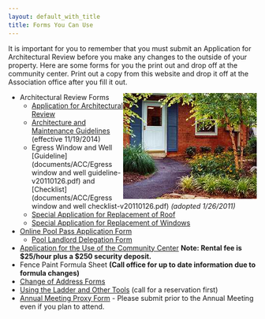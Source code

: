 ```yaml
---
layout: default_with_title
title: Forms You Can Use
---
```


It is important for you to remember that you must submit an Application for Architectural Review before you make any changes to the outside of your property. Here are some forms for you the print out and drop off at the community center. Print out a copy from this website and drop it off at the Association office after you fill it out. 

<img alt="Association Office Door" src="images/office_door.jpg" style="float: right;" />

*   Architectural Review Forms
    *   [Application for Architectural Review](https://skydrive.live.com/redir?resid=529E6218CA92DA58%211560)
    *   [Architecture and Maintenance Guidelines](https://onedrive.live.com/redir?resid=529E6218CA92DA58%214991) (effective 11/19/2014)
    *   Egress Window and Well [Guideline](documents/ACC/Egress window and well guideline-v20110126.pdf) and [Checklist](documents/ACC/Egress window and well checklist-v20110126.pdf) _(adopted 1/26/2011)_
    *   [Special Application for Replacement of Roof](https://1drv.ms/b/s!AljaksoYYp5Sgb01mFMnH0Qe5ALtew) 
    *   [Special Application for Replacement of Windows](https://1drv.ms/b/s!AljaksoYYp5Sgb00x5lO4gvGsA0kGQ) 
*   [Online Pool Pass Application Form](https://goo.gl/forms/6EmqOO8sSx5ikyi23)
	*   [Pool Landlord Delegation Form](https://onedrive.live.com/redir?resid=529E6218CA92DA58%218629)
*   [Application for the Use of the Community Center](https://skydrive.live.com/redir?resid=529E6218CA92DA58%211556)
     **Note: Rental fee is $25/hour plus a $250 security deposit.**
*   Fence Paint Formula Sheet
     **(Call office for up to date information due to formula changes)**
*   [Change of Address Forms](documents/forms/Change_of_Address.pdf)
*   [Using the Ladder and Other Tools](documents/forms/Ladder_Tool_Agreement.pdf) (call for a reservation first)
*   [Annual Meeting Proxy Form](https://1drv.ms/b/s!AljaksoYYp5Sgb02rv6TdEqmtUFr-w) - Please submit prior to the Annual Meeting even if you plan to attend.


